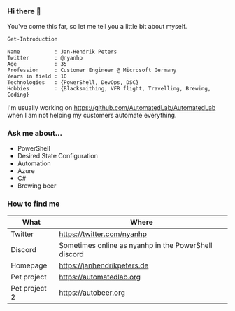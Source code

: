 ### Hi there 👋

You've come this far, so let me tell you a little bit about myself.

```powershell
Get-Introduction
```

```output
Name           : Jan-Hendrik Peters
Twitter        : @nyanhp
Age            : 35
Profession     : Customer Engineer @ Microsoft Germany
Years in field : 10
Technologies   : {PowerShell, DevOps, DSC}
Hobbies        : {Blacksmithing, VFR flight, Travelling, Brewing, Coding}
```

I'm usually working on https://github.com/AutomatedLab/AutomatedLab when I am not helping my customers automate everything.

### Ask me about...

- PowerShell
- Desired State Configuration
- Automation
- Azure
- C#
- Brewing beer

### How to find me

| What | Where |
|--- | --- |
| Twitter | https://twitter.com/nyanhp |
| Discord | Sometimes online as nyanhp in the PowerShell discord |
| Homepage | https://janhendrikpeters.de |
| Pet project | https://automatedlab.org |
| Pet project 2 | https://autobeer.org |
